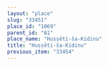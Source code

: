 ```yaml
---
layout: "place"
slug: "33451"
place_id: "1069"
parent_id: "61"
place_name: "Huṣṣēti-ša-Kidinu"
title: "Huṣṣēti-ša-Kidinu"
previous_item: "33454"
---
```

